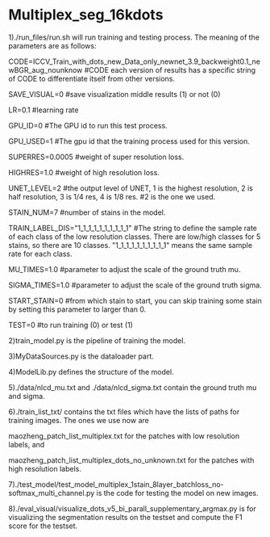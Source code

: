 # Multiplex_seg_16kdots
1)./run_files/run.sh will run training and testing process. The meaning of the parameters are as follows:

CODE=ICCV_Train_with_dots_new_Data_only_newnet_3.9_backweight0.1_newBGR_aug_nounknow
#CODE each version of results has a specific string of CODE to differentiate itself from other versions.

SAVE_VISUAL=0
#save visualization middle results (1) or not (0)

LR=0.1
#learning rate

GPU_ID=0
#The GPU id to run this test process.

GPU_USED=1
#The gpu id that the training process used for this version.

SUPERRES=0.0005
#weight of super resolution loss.

HIGHRES=1.0
#weight of high resolution loss.

UNET_LEVEL=2
#the output level of UNET, 1 is the highest resolution, 2 is half resolution, 3 is 1/4 res, 4 is 1/8 res.
#2 is the one we used.

STAIN_NUM=7
#number of stains in the model. 

TRAIN_LABEL_DIS="1_1_1_1_1_1_1_1_1_1"
#The string to define the sample rate of each class of the low resolution classes. There are low/high classes for 5 stains, so there are  10 classes. "1_1_1_1_1_1_1_1_1_1" means the same sample rate for each class.

MU_TIMES=1.0
#parameter to adjust the scale of the ground truth mu.

SIGMA_TIMES=1.0
#parameter to adjust the scale of the ground truth sigma.

START_STAIN=0
#from which stain to start, you can skip training some stain by setting this parameter to larger than 0.

TEST=0
#to run training (0) or test (1)


2)train_model.py is the pipeline of training the model.

3)MyDataSources.py is the dataloader part.

4)ModelLib.py defines the structure of the model.

5)./data/nlcd_mu.txt and ./data/nlcd_sigma.txt contain the ground truth mu and sigma.

6)./train_list_txt/ contains the txt files which have the lists of paths for training images. The ones we use now are  

maozheng_patch_list_multiplex.txt for the patches with low resolution labels, and

maozheng_patch_list_multiplex_dots_no_unknown.txt for the patches with high resolution labels.

7)./test_model/test_model_multiplex_1stain_8layer_batchloss_no-softmax_multi_channel.py is the code for testing the model on new images.

8)./eval_visual/visualize_dots_v5_bi_parall_supplementary_argmax.py is for visualizing the segmentation results on the testset and compute the F1 score for the testset.

